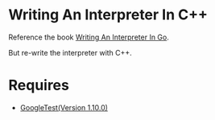 # Writing An Interpreter In C++

Reference the book [Writing An Interpreter In Go](https://interpreterbook.com/).

But re-write the interpreter with C++.

# Requires

- [GoogleTest(Version 1.10.0)](https://github.com/google/googletest)
